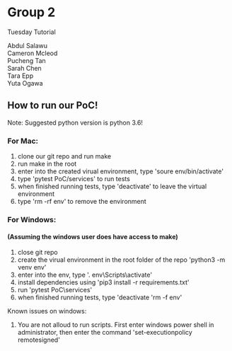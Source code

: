 # Group 2

Tuesday Tutorial

Abdul Salawu  
Cameron Mcleod  
Pucheng Tan  
Sarah Chen  
Tara Epp  
Yuta Ogawa


## How to run our PoC!

Note: Suggested python version is python 3.6!

### For Mac:

1. clone our git repo and run make
2. run make in the root
3. enter into the created virual environment, type 'soure env/bin/activate'
4. type 'pytest PoC/services' to run tests
5. when finished running tests, type 'deactivate' to leave the virtual environment
6. type 'rm -rf env' to remove the environment

### For Windows:

#### (Assuming the windows user does have access to make)

1. close git repo
2. create the virual environment in the root folder of the repo 'python3 -m venv env'
3. enter into the env, type '. env\Scripts\activate'
4. install dependencies using 'pip3 install -r requirements.txt'
5. run 'pytest PoC\services'
6. when finished running tests, type 'deactivate 'rm -f env'

Known issues on windows:

1. You are not alloud to run scripts. First enter windows power shell in administrator, then enter the command 'set-executionpolicy remotesigned'






